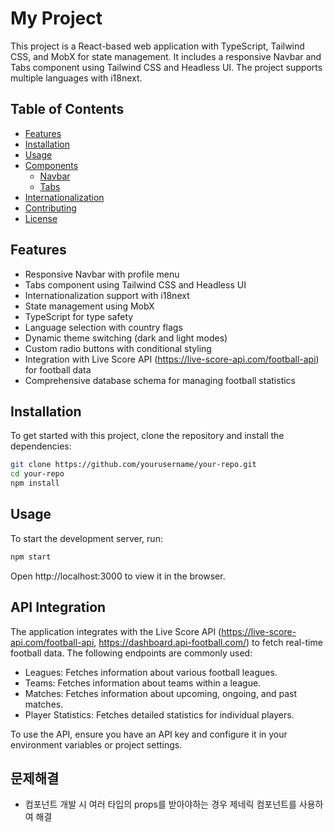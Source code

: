 # My Project

This project is a React-based web application with TypeScript, Tailwind CSS, and MobX for state management. It includes a responsive Navbar and Tabs component using Tailwind CSS and Headless UI. The project supports multiple languages with i18next.

## Table of Contents

- [Features](#features)
- [Installation](#installation)
- [Usage](#usage)
- [Components](#components)
  - [Navbar](#navbar)
  - [Tabs](#tabs)
- [Internationalization](#internationalization)
- [Contributing](#contributing)
- [License](#license)

## Features

- Responsive Navbar with profile menu
- Tabs component using Tailwind CSS and Headless UI
- Internationalization support with i18next
- State management using MobX
- TypeScript for type safety
- Language selection with country flags
- Dynamic theme switching (dark and light modes)
- Custom radio buttons with conditional styling
- Integration with Live Score API (https://live-score-api.com/football-api) for football data
- Comprehensive database schema for managing football statistics

## Installation

To get started with this project, clone the repository and install the dependencies:

```bash
git clone https://github.com/yourusername/your-repo.git
cd your-repo
npm install
```

## Usage

To start the development server, run:

```bash
npm start
```

Open http://localhost:3000 to view it in the browser.


## API Integration

The application integrates with the Live Score API (https://live-score-api.com/football-api, https://dashboard.api-football.com/) to fetch real-time football data. The following endpoints are commonly used:
- Leagues: Fetches information about various football leagues.
- Teams: Fetches information about teams within a league.
- Matches: Fetches information about upcoming, ongoing, and past matches.
- Player Statistics: Fetches detailed statistics for individual players.

To use the API, ensure you have an API key and configure it in your environment variables or project settings.

## 문제해결
- 컴포넌트 개발 시 여러 타입의 props를 받아야하는 경우 제네릭 컴포넌트를 사용하여 해결
